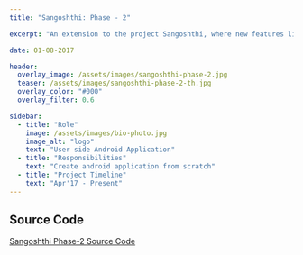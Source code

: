 ```yaml
---
title: "Sangoshthi: Phase - 2"

excerpt: "An extension to the project Sangoshthi, where new features like tutorials and notifications added to the application."

date: 01-08-2017

header:
  overlay_image: /assets/images/sangoshthi-phase-2.jpg
  teaser: /assets/images/sangoshthi-phase-2-th.jpg
  overlay_color: "#000"
  overlay_filter: 0.6

sidebar:
  - title: "Role"
    image: /assets/images/bio-photo.jpg
    image_alt: "logo"
    text: "User side Android Application"
  - title: "Responsibilities"
    text: "Create android application from scratch"
  - title: "Project Timeline"
    text: "Apr'17 - Present"
---
```


## Source Code
[Sangoshthi Phase-2 Source Code](https://github.com/deepak15013/Sangoshthi-Phase-2 "Github Source Code")